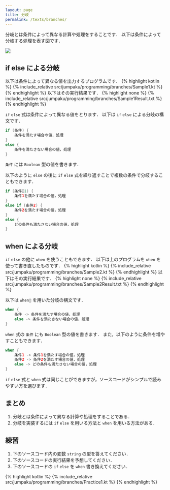 ```yaml
---
layout: page
title: 分岐
permalink: /texts/branches/
---
```

分岐とは条件によって異なる計算や処理をすることです．
以下は条件によって分岐する処理を表す図です．

![]({{site.baseurl}}/images/texts/branch.png)

## if else による分岐
以下は条件によって異なる値を出力するプログラムです．
{% highlight kotlin %}
{% include_relative src/jumpaku/programming/branches/Sample1.kt %}
{% endhighlight %}
以下はその実行結果です．
{% highlight none %}
{% include_relative src/jumpaku/programming/branches/Sample1Result.txt %}
{% endhighlight %}

`if` `else` 式は条件によって異なる値をとります．
以下は `if` `else` による分岐の構文です．
```kt
if (条件) {
    条件を満たす場合の値，処理
}
else {
    条件を満たさない場合の値，処理
}
```
`条件` には `Boolean` 型の値を書きます．

以下のように `else` の後に `if` `else` 式を繰り返すことで複数の条件で分岐することもできます．
```kt
if (条件1) {
    条件1を満たす場合の値，処理
}
else if (条件2) {
    条件2を満たす場合の値，処理
}
else {
    どの条件も満たさない場合の値，処理
}
```

## when による分岐
`if` `else` の他に `when` を使うこともできます．
以下は上のプログラムを `when` を使って書き直したものです．
{% highlight kotlin %}
{% include_relative src/jumpaku/programming/branches/Sample2.kt %}
{% endhighlight %}
以下はその実行結果です．
{% highlight none %}
{% include_relative src/jumpaku/programming/branches/Sample2Result.txt %}
{% endhighlight %}

以下は `when` を用いた分岐の構文です．
```kt
when {
    条件 -> 条件を満たす場合の値，処理
    else -> 条件を満たさない場合の値，処理
}
```
`when` 式の `条件` にも `Boolean` 型の値を書きます．
また，以下のように条件を増やすこともできます．
```kt
when {
    条件1 -> 条件1を満たす場合の値，処理
    条件2 -> 条件2を満たす場合の値，処理
    else -> どの条件も満たさない場合の値，処理
}
```

`if` `else` 式と `when` 式は同じことができますが，ソースコードがシンプルで読みやすい方を選びます．

## まとめ
1. 分岐とは条件によって異なる計算や処理をすることである．
1. 分岐を実装するには `if` `else` を用いる方法と `when` を用いる方法がある．

## 練習

1. 下のソースコード内の変数 `string` の型を答えてください．
1. 下のソースコードの実行結果を予想してください．
1. 下のソースコードの `if` `else` を `when` 書き換えてください．

{% highlight kotlin %}
{% include_relative src/jumpaku/programming/branches/Practice1.kt %}
{% endhighlight %}